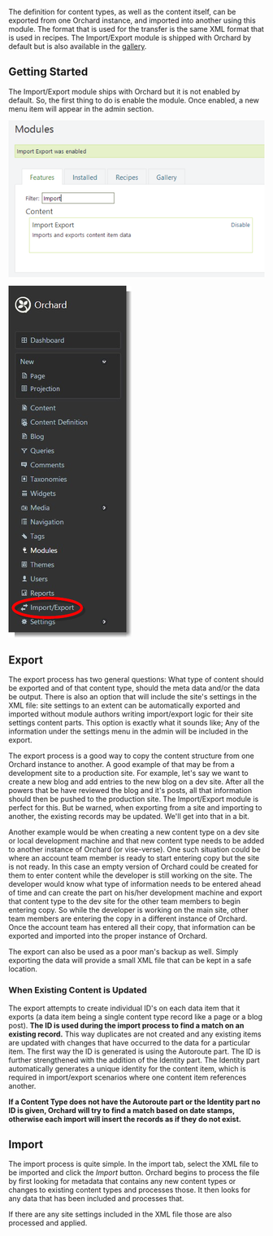 The definition for content types, as well as the content itself, can be exported from one Orchard instance, and imported into another using this module. The format that is used for the transfer is the same XML format that is used in recipes.  The Import/Export module is shipped with Orchard by default but is also available in the [gallery](https://gallery.orchardproject.net/List/Modules/Orchard.Module.Orchard.ImportExport "Import/Export Module").

## Getting Started ##

The Import/Export module ships with Orchard but it is not enabled by default.  So, the first thing to do is enable the module. Once enabled, a new menu item will appear in the admin section.

![Enable the Import/Export module](../Attachments/Import-Export/Import-Export-enabled.png "Enable the Import/Export Module")

![Import/Export menu](../Attachments/Import-Export/Import-Export-menu.png "Import/Export menu")

## Export ##

The export process has two general questions: What type of content should be exported and of that content type, should the meta data and/or the data be output.  There is also an option that will include the site's settings in the XML file: site settings to an extent can be automatically exported and imported without module authors writing import/export logic for their site settings content parts.  This option is exactly what it sounds like; Any of the information under the settings menu in the admin will be included in the export.

The export process is a good way to copy the content structure from one Orchard instance to another.  A good example of that may be from a development site to a production site.  For example, let's say we want to create a new blog and add entries to the new blog on a dev site.  After all the powers that be have reviewed the blog and it's posts, all that information should then be pushed to the production site.  The Import/Export module is perfect for this.  But be warned, when exporting from a site and importing to another, the existing records may be updated.  We'll get into that in a bit.

Another example would be when creating a new content type on a dev site or local development machine and that new content type needs to be added to another instance of Orchard (or vise-verse).  One such situation could be where an account team member is ready to start entering copy but the site is not ready. In this case an empty version of Orchard could be created for them to enter content while the developer is still working on the site.  The developer would know what type of information needs to be entered ahead of time and can create the part on his/her development machine and export that content type to the dev site for the other team members to begin entering copy.  So while the developer is working on the main site, other team members are entering the copy in a different instance of Orchard.  Once the account team has entered all their copy, that information can be exported and imported into the proper instance of Orchard.

The export can also be used as a poor man's backup as well.  Simply exporting the data will provide a small XML file that can be kept in a safe location.

### When Existing Content is Updated ###

The export attempts to create individual ID's on each data item that it exports (a data item being a single content type record like a page or a blog post).  **The ID is used during the import process to find a match on an existing record.**  This way duplicates are not created and any existing items are updated with changes that have occurred to the data for a particular item.  The first way the ID is generated is using the Autoroute part.  The ID is further strengthened with the addition of the Identity part. The Identity part automatically generates a unique identity for the content item, which is required in import/export scenarios where one content item references another.

**If a Content Type does not have the Autoroute part or the Identity part no ID is given, Orchard will try to find a match based on date stamps, otherwise each import will insert the records as if they do not exist.**

## Import ##

The import process is quite simple.  In the import tab, select the XML file to be imported and click the *Import* button.  Orchard begins to process the file by first looking for metadata that contains any new content types or changes to existing content types and processes those.  It then looks for any data that has been included and processes that.

If there are any site settings included in the XML file those are also processed and applied.
